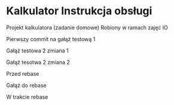 # Kalkulator Instrukcja obsługi

Projekt kalkulatora (zadanie domowe)
Robiony w ramach zajęć IO


Pierwszy commit na gałąź testową 1

Gałąź testowa 2 zmiana 1

Gałąź tesotwa 2 zmiana 2

Przed rebase

Gałąź do rebase

W trakcie rebase